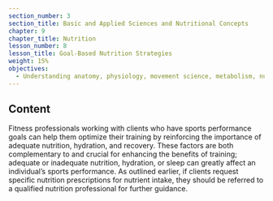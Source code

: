 ```yaml
---
section_number: 3
section_title: Basic and Applied Sciences and Nutritional Concepts
chapter: 9
chapter_title: Nutrition
lesson_number: 8
lesson_title: Goal-Based Nutrition Strategies
weight: 15%
objectives:
  - Understanding anatomy, physiology, movement science, metabolism, nutrition, and supplementation.
---
```


## Content
Fitness professionals working with clients who have sports performance goals can help them optimize their training by reinforcing the importance of adequate nutrition, hydration, and recovery. These factors are both complementary to and crucial for enhancing the benefits of training; adequate or inadequate nutrition, hydration, or sleep can greatly affect an individual’s sports performance. As outlined earlier, if clients request specific nutrition prescriptions for nutrient intake, they should be referred to a qualified nutrition professional for further guidance.